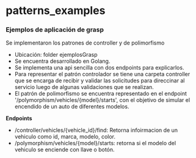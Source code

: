 # patterns_examples

### Ejemplos de aplicación de grasp

Se implementaron los patrones de controller y de polimorfismo

- Ubicación: folder ejemplosGrasp
- Se encuentra desarrollado en Golang.
- Se implementa una api sencilla con dos endpoints para explicarlos.
- Para representar el patrón controlador se tiene una carpeta controller que se encarga de recibir y validar las solicitudes para direccinar al servicio luego de algunas validaciones que se realizan.
- El patrón de polimorfismo se encuentra representado en el endpoint '/polymorphism/vehicles/{model}/starts', con el objetivo de simular el encendido de un auto de diferentes modelos.

**Endpoints**

- /controller/vehicles/{vehicle_id}/find: Retorna infoirmacion de un vehiculo como id, marca, modelo, color.
- /polymorphism/vehicles/{model}/starts: retorna si el modelo del vehiculo se enciende con llave o botón.
